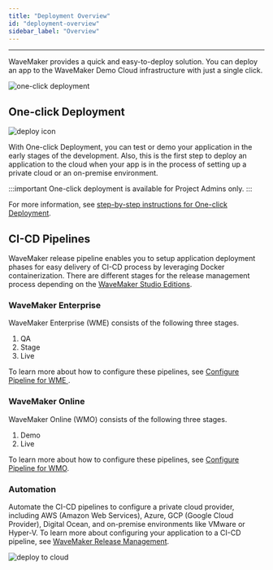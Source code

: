 ```yaml
---
title: "Deployment Overview"
id: "deployment-overview"
sidebar_label: "Overview"
---
```

---

WaveMaker provides a quick and easy-to-deploy solution. You can deploy an app to the WaveMaker Demo Cloud infrastructure with just a single click.

![one-click deployment](/learn/assets/one-click-deployment.png)

## One-click Deployment

![deploy icon](/learn/assets/deploy-app.png)

With One-click Deployment, you can test or demo your application in the early stages of the development. Also, this is the first step to deploy an application to the cloud when your app is in the process of setting up a private cloud or an on-premise environment.

:::important
One-click deployment is available for Project Admins only.
:::

For more information, see [step-by-step instructions for One-click Deployment](/learn/app-development/deployment/one-click-deployment).

## CI-CD Pipelines

WaveMaker release pipeline enables you to setup application deployment phases for easy delivery of CI-CD process by leveraging Docker containerization. There are different stages for the release management process depending on the [WaveMaker Studio Editions](/learn/documentation-reference#wavemaker-studio-editions). 

### WaveMaker Enterprise

WaveMaker Enterprise (WME) consists of the following three stages.

1. QA
2. Stage
3. Live

To learn more about how to configure these pipelines, see [Configure Pipeline for WME
](/learn/app-development/deployment/configure-pipelines).

### WaveMaker Online

WaveMaker Online (WMO) consists of the following three stages.

1. Demo
2. Live

To learn more about how to configure these pipelines, see [Configure Pipeline for WMO](/learn/app-development/deployment/default-pipelines).

### Automation

Automate the CI-CD pipelines to configure a private cloud provider, including AWS (Amazon Web Services), Azure, GCP (Google Cloud Provider), Digital Ocean, and on-premise environments like VMware or Hyper-V. To learn more about configuring your application to a CI-CD pipeline, see [WaveMaker Release Management](/learn/app-development/deployment/release-management).

![deploy to cloud](/learn/assets/deploy-to-cloud.png)
